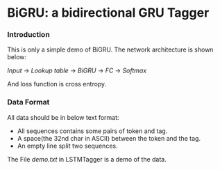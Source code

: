 # BiGRU: a bidirectional GRU Tagger

### Introduction

This is only a simple demo of BiGRU. The network architecture is shown below:

*Input* -> *Lookup table* -> *BiGRU* -> *FC* -> *Softmax*

And loss function is cross entropy.

### Data Format

All data should be in below text format:

* All sequences contains some pairs of token and tag.
* A space(the 32nd char in ASCII) between the token and the tag.
* An empty line split two sequences.

The File *demo.txt* in LSTMTagger is a demo of the data.

  ​